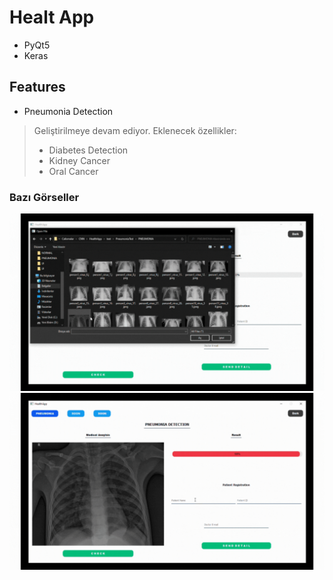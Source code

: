 # Healt App

- PyQt5
- Keras

## Features

- Pneumonia Detection  

> Geliştirilmeye devam ediyor.
> Eklenecek özellikler:
> - Diabetes Detection
> - Kidney Cancer
> - Oral Cancer

### Bazı Görseller
![Detection](https://github.com/ismaildrcn/HealthApp/blob/master/images/pneumonia-1.gif)  
![Send e-Mail](https://github.com/ismaildrcn/HealthApp/blob/master/images/pneumonia-2.gif)